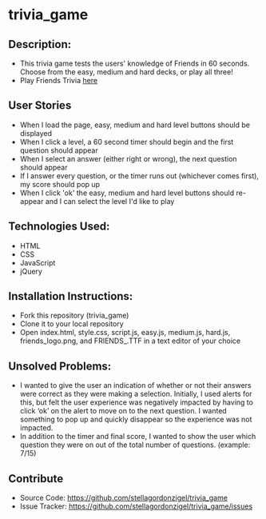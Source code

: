 # trivia_game

## Description:
* This trivia game tests the users' knowledge of Friends in 60 seconds. Choose from the easy, medium and hard decks, or play all three!
* Play Friends Trivia [here](https://stellagordonzigel.github.io/trivia_game/)

## User Stories
* When I load the page, easy, medium and hard level buttons should be displayed
* When I click a level, a 60 second timer should begin and the first question should appear
* When I select an answer (either right or wrong), the next question should appear
* If I answer every question, or the timer runs out (whichever comes first), my score should pop up
* When I click 'ok' the easy, medium and hard level buttons should re-appear and I can select the level I'd like to play

## Technologies Used:
* HTML
* CSS
* JavaScript
* jQuery

## Installation Instructions:
* Fork this repository (trivia_game)
* Clone it to your local repository
* Open index.html, style.css, script.js, easy.js, medium.js, hard.js, friends_logo.png, and FRIENDS_.TTF in a text editor of your choice

## Unsolved Problems:
* I wanted to give the user an indication of whether or not their answers were correct as they were making a selection. Initially, I used alerts for this, but felt the user experience was negatively impacted by having to click ‘ok’ on the alert to move on to the next question. I wanted something to pop up and quickly disappear so the experience was not impacted.
* In addition to the timer and final score, I wanted to show the user which question they were on out of the total number of questions. (example: 7/15)

## Contribute
* Source Code: https://github.com/stellagordonzigel/trivia_game
* Issue Tracker: https://github.com/stellagordonzigel/trivia_game/issues
